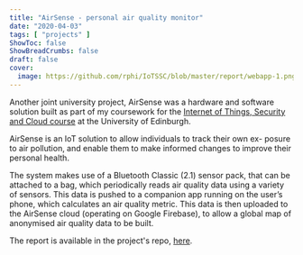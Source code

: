 ```yaml
---
title: "AirSense - personal air quality monitor"
date: "2020-04-03"
tags: [ "projects" ]
ShowToc: false
ShowBreadCrumbs: false
draft: false
cover:
  image: https://github.com/rphi/IoTSSC/blob/master/report/webapp-1.png?raw=true
---
```


Another joint university project, AirSense was a hardware and software solution built as part of my 
coursework for the [Internet of Things, Security and Cloud course](http://www.drps.ed.ac.uk/19-20/dpt/cxinfr11146.htm) 
at the University of Edinburgh.

AirSense is an IoT solution to allow individuals to track their own ex- posure to air pollution, and enable them 
to make informed changes to improve their personal health.

The system makes use of a Bluetooth Classic (2.1) sensor pack, that can be attached to a bag, which periodically reads 
air quality data using a variety of sensors. This data is pushed to a companion app running on the user’s phone, which 
calculates an air quality metric. This data is then uploaded to the AirSense cloud (operating on Google Firebase), to 
allow a global map of anonymised air quality data to be built.

The report is available in the project's repo, [here](https://github.com/rphi/IoTSSC/blob/master/report/IoTSSC-report.pdf).
